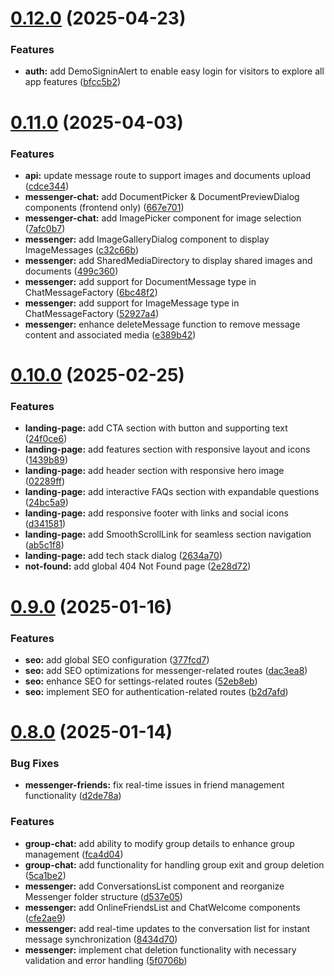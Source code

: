 # [0.12.0](https://github.com/nilotpaldhar/kwikchat/compare/v0.11.0...v0.12.0) (2025-04-23)


### Features

* **auth:** add DemoSigninAlert to enable easy login for visitors to explore all app features ([bfcc5b2](https://github.com/nilotpaldhar/kwikchat/commit/bfcc5b2d62bbe8d3c9ae5cb0906841c2dc5f30b6))



# [0.11.0](https://github.com/nilotpaldhar/kwikchat/compare/v0.10.0...v0.11.0) (2025-04-03)


### Features

* **api:** update message route to support images and documents upload ([cdce344](https://github.com/nilotpaldhar/kwikchat/commit/cdce344115fcf5bc13bf306ae21b37053ad7f4fe))
* **messenger-chat:** add DocumentPicker & DocumentPreviewDialog components (frontend only) ([667e701](https://github.com/nilotpaldhar/kwikchat/commit/667e701fa6cb58c68f9e1059763adf56a49860ff))
* **messenger-chat:** add ImagePicker component for image selection ([7afc0b7](https://github.com/nilotpaldhar/kwikchat/commit/7afc0b7433229d6cf748985a43b15c6162c997c9))
* **messenger:** add ImageGalleryDialog component to display ImageMessages ([c32c66b](https://github.com/nilotpaldhar/kwikchat/commit/c32c66b446d0dfeba163366e93c4358ebacbfddb))
* **messenger:** add SharedMediaDirectory to display shared images and documents ([499c360](https://github.com/nilotpaldhar/kwikchat/commit/499c3607595a1e5055615045be61b528ca3006f2))
* **messenger:** add support for DocumentMessage type in ChatMessageFactory ([6bc48f2](https://github.com/nilotpaldhar/kwikchat/commit/6bc48f2ab327025a840f1fb71aa3e530a376083d))
* **messenger:** add support for ImageMessage type in ChatMessageFactory ([52927a4](https://github.com/nilotpaldhar/kwikchat/commit/52927a4d91ca79faff249bf9f4d48725822738fa))
* **messenger:** enhance deleteMessage function to remove message content and associated media ([e389b42](https://github.com/nilotpaldhar/kwikchat/commit/e389b42aa330376ea3000d43f25d99f5005feb11))



# [0.10.0](https://github.com/nilotpaldhar/kwikchat/compare/v0.9.0...v0.10.0) (2025-02-25)


### Features

* **landing-page:** add CTA section with button and supporting text ([24f0ce6](https://github.com/nilotpaldhar/kwikchat/commit/24f0ce6a70d30be00a782f4ba230006bc5ceebe0))
* **landing-page:** add features section with responsive layout and icons ([1439b89](https://github.com/nilotpaldhar/kwikchat/commit/1439b8965937fa9696401ed77c0e70f10a47ccf2))
* **landing-page:** add header section with responsive hero image ([02289ff](https://github.com/nilotpaldhar/kwikchat/commit/02289ff6daeb4b7c45fdccbe76f651e5653e3339))
* **landing-page:** add interactive FAQs section with expandable questions ([24bc5a9](https://github.com/nilotpaldhar/kwikchat/commit/24bc5a97bdf0fd5217fbc19795aca43aa4610786))
* **landing-page:** add responsive footer with links and social icons ([d341581](https://github.com/nilotpaldhar/kwikchat/commit/d341581b26069a06302c1c0c7c14f74816cfdd43))
* **landing-page:** add SmoothScrollLink for seamless section navigation ([ab5c1f8](https://github.com/nilotpaldhar/kwikchat/commit/ab5c1f8a4dde040ce53be3e31ac46ae32d86ad7b))
* **landing-page:** add tech stack dialog ([2634a70](https://github.com/nilotpaldhar/kwikchat/commit/2634a70896093d29ccf21105e625cae2c839f94f))
* **not-found:** add global 404 Not Found page ([2e28d72](https://github.com/nilotpaldhar/kwikchat/commit/2e28d727674733dc558c90f7c90a885d920cc62b))



# [0.9.0](https://github.com/nilotpaldhar/kwikchat/compare/v0.8.0...v0.9.0) (2025-01-16)


### Features

* **seo:** add global SEO configuration ([377fcd7](https://github.com/nilotpaldhar/kwikchat/commit/377fcd71ac3425420d97dc417ad136cacaa202f2))
* **seo:** add SEO optimizations for messenger-related routes ([dac3ea8](https://github.com/nilotpaldhar/kwikchat/commit/dac3ea8ee10e3be6003eb46bf45dafa24e3602cf))
* **seo:** enhance SEO for settings-related routes ([52eb8eb](https://github.com/nilotpaldhar/kwikchat/commit/52eb8eb51f987b37bb372fbde59c96e7a9e6fa70))
* **seo:** implement SEO for authentication-related routes ([b2d7afd](https://github.com/nilotpaldhar/kwikchat/commit/b2d7afd6b1c064917583ea3f1407be2489ee8954))



# [0.8.0](https://github.com/nilotpaldhar/kwikchat/compare/v0.7.1...v0.8.0) (2025-01-14)


### Bug Fixes

* **messenger-friends:** fix real-time issues in friend management functionality ([d2de78a](https://github.com/nilotpaldhar/kwikchat/commit/d2de78a12207f4ecd8f57dc2d432f5a4f965eab9))


### Features

* **group-chat:** add ability to modify group details to enhance group management ([fca4d04](https://github.com/nilotpaldhar/kwikchat/commit/fca4d04935c9c2d9d7cf03fbf51760004451c064))
* **group-chat:** add functionality for handling group exit and group deletion ([5ca1be2](https://github.com/nilotpaldhar/kwikchat/commit/5ca1be2c40b99450ea5a1c1bb7b883eeca3e7ac8))
* **messenger:** add ConversationsList component and reorganize Messenger folder structure ([d537e05](https://github.com/nilotpaldhar/kwikchat/commit/d537e05ec3befb60554a8c05ab2c62eb7fbcb893))
* **messenger:** add OnlineFriendsList and ChatWelcome components ([cfe2ae9](https://github.com/nilotpaldhar/kwikchat/commit/cfe2ae98d734c40a3e6b1730733f26960fd0b0ec))
* **messenger:** add real-time updates to the conversation list for instant message synchronization ([8434d70](https://github.com/nilotpaldhar/kwikchat/commit/8434d70b0fc92a286ebf5c11c1afcb81e7024998))
* **messenger:** implement chat deletion functionality with necessary validation and error handling ([5f0706b](https://github.com/nilotpaldhar/kwikchat/commit/5f0706b019f899f57e524224480e54a7782fc486))



